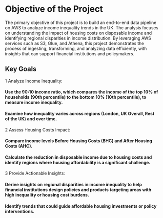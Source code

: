 # Objective of the Project

The primary objective of this project is to build an end-to-end data pipeline on AWS to analyze income inequality trends in the UK. The analysis focuses on understanding the impact of housing costs on disposable income and identifying regional disparities in income distribution. By leveraging AWS services such as S3, Glue, and Athena, this project demonstrates the process of ingesting, transforming, and analyzing data efficiently, with insights that can support financial institutions and policymakers.

## Key Goals
1 Analyze Income Inequality:

#### Use the 90:10 income ratio, which compares the income of the top 10% of households (90th percentile) to the bottom 10% (10th percentile), to measure income inequality.
#### Examine how inequality varies across regions (London, UK Overall, Rest of the UK) and over time.

 2 Assess Housing Costs Impact:

#### Compare income levels Before Housing Costs (BHC) and After Housing Costs (AHC).
#### Calculate the reduction in disposable income due to housing costs and identify regions where housing affordability is a significant challenge.

3 Provide Actionable Insights:

#### Derive insights on regional disparities in income inequality to help financial institutions design policies and products targeting areas with high inequality or housing cost burdens.
#### Identify trends that could guide affordable housing investments or policy interventions.
